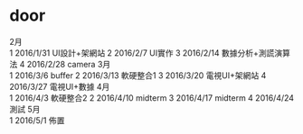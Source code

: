 # door
2月		
1	2016/1/31	UI設計+架網站
2	2016/2/7	UI實作
3	2016/2/14	數據分析+測謊演算法
4	2016/2/28	camera
3月		
1	2016/3/6	buffer
2	2016/3/13	軟硬整合1
3	2016/3/20	電視UI+架網站
4	2016/3/27	電視UI+數據
4月		
1	2016/4/3	軟硬整合2
2	2016/4/10	midterm
3	2016/4/17	midterm
4	2016/4/24	測試
5月		
1	2016/5/1	佈置
